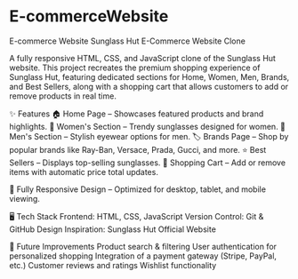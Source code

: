 # E-commerceWebsite
E-commerce Website
Sunglass Hut E-Commerce Website Clone

A fully responsive HTML, CSS, and JavaScript clone of the Sunglass Hut website.
This project recreates the premium shopping experience of Sunglass Hut, featuring dedicated sections for Home, Women, Men, Brands, and Best Sellers, along with a shopping cart that allows customers to add or remove products in real time.

✨ Features
🏠 Home Page – Showcases featured products and brand highlights.
👩 Women's Section – Trendy sunglasses designed for women.
🧑 Men's Section – Stylish eyewear options for men.
🏷 Brands Page – Shop by popular brands like Ray-Ban, Versace, Prada, Gucci, and more.
⭐ Best Sellers – Displays top-selling sunglasses.
🛒 Shopping Cart – Add or remove items with automatic price total updates.

📱 Fully Responsive Design – Optimized for desktop, tablet, and mobile viewing.

🖥️ Tech Stack
Frontend: HTML, CSS, JavaScript
Version Control: Git & GitHub
Design Inspiration: Sunglass Hut Official Website

📅 Future Improvements
Product search & filtering
User authentication for personalized shopping
Integration of a payment gateway (Stripe, PayPal, etc.)
Customer reviews and ratings
Wishlist functionality

